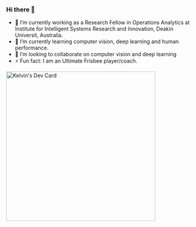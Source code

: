 ### Hi there 👋

- 🔭 I’m currently working as a Research Fellow in Operations Analytics at Institute for Intelligent Systems Research and Innovation, Deakin Universit, Australia.
- 🌱 I’m currently learning computer vision, deep learning and human performance.
- 👯 I’m looking to collaborate on computer vision and deep learning
- ⚡ Fun fact: I am an Ultimate Frisbee player/coach.

<a href="https://app.daily.dev/kelza23"><img src="https://api.daily.dev/devcards/e91e7f9712d747ada0abf53e7185c2f7.png?r=2i6" width="400" alt="Kelvin's Dev Card"/></a>

<!--
**kelza23/kelza23** is a ✨ _special_ ✨ repository because its `README.md` (this file) appears on your GitHub profile.

Here are some ideas to get you started:

- 🔭 I’m currently working on ...
- 🌱 I’m currently learning ...
- 👯 I’m looking to collaborate on ...
- 🤔 I’m looking for help with ...
- 💬 Ask me about ...
- 📫 How to reach me: ...
- 😄 Pronouns: ...
- ⚡ Fun fact: ...
-->
